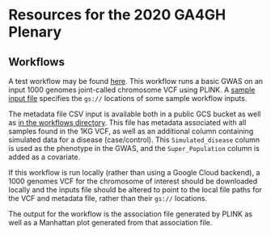 # Resources for the 2020 GA4GH Plenary

## Workflows

A test workflow may be found [here](workflows/gwas.wdl). This workflow runs a basic GWAS on an input 1000 genomes joint-called chromosome VCF using PLINK. A [sample input file](workflows/inputs.gwas.json) specifies the `gs://` locations of some sample workflow inputs.

The metadata file CSV input is available both in a public GCS bucket as well as [in the workflows directory](workflows/thousand_genomes_meta.csv). This file has metadata associated with all samples found in the 1KG VCF, as well as an additional column containing simulated data for a disease (case/control). This `Simulated_disease` column is used as the phenotype in the GWAS, and the `Super_Population` column is added as a covariate.

If this workflow is run locally (rather than using a Google Cloud backend), a 1000 genomes VCF for the chromosome of interest should be downloaded locally and the inputs file should be altered to point to the local file paths for the VCF and metadata file, rather than their `gs://` locations.

The output for the workflow is the association file generated by PLINK as well as a Manhattan plot generated from that association file.


